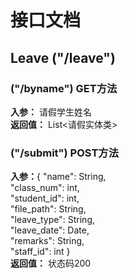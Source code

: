 # 接口文档
## Leave ("/leave")
### ("/byname") GET方法
**入参：** 请假学生姓名<br>
**返回值：** List<请假实体类>
### ("/submit") POST方法
**入参：**{
"name": String,<br>
"class_num": int,<br>
"student_id": int,<br>
"file_path": String,<br>
"leave_type": String,<br>
"leave_date": Date,<br>
"remarks": String,<br>
"staff_id": int
}<br>
**返回值：** 状态码200